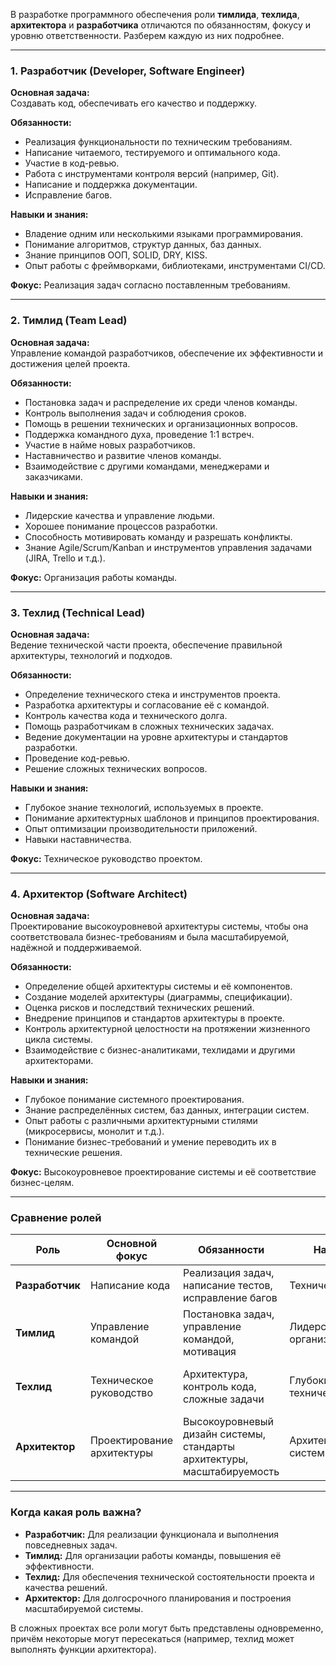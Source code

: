В разработке программного обеспечения роли **тимлида**, **техлида**, **архитектора** и **разработчика** отличаются по обязанностям, фокусу и уровню ответственности. Разберем каждую из них подробнее.

---

### **1. Разработчик (Developer, Software Engineer)**

**Основная задача:**  
Создавать код, обеспечивать его качество и поддержку.

**Обязанности:**

- Реализация функциональности по техническим требованиям.
- Написание читаемого, тестируемого и оптимального кода.
- Участие в код-ревью.
- Работа с инструментами контроля версий (например, Git).
- Написание и поддержка документации.
- Исправление багов.

**Навыки и знания:**

- Владение одним или несколькими языками программирования.
- Понимание алгоритмов, структур данных, баз данных.
- Знание принципов ООП, SOLID, DRY, KISS.
- Опыт работы с фреймворками, библиотеками, инструментами CI/CD.

**Фокус:** Реализация задач согласно поставленным требованиям.

---

### **2. Тимлид (Team Lead)**

**Основная задача:**  
Управление командой разработчиков, обеспечение их эффективности и достижения целей проекта.

**Обязанности:**

- Постановка задач и распределение их среди членов команды.
- Контроль выполнения задач и соблюдения сроков.
- Помощь в решении технических и организационных вопросов.
- Поддержка командного духа, проведение 1:1 встреч.
- Участие в найме новых разработчиков.
- Наставничество и развитие членов команды.
- Взаимодействие с другими командами, менеджерами и заказчиками.

**Навыки и знания:**

- Лидерские качества и управление людьми.
- Хорошее понимание процессов разработки.
- Способность мотивировать команду и разрешать конфликты.
- Знание Agile/Scrum/Kanban и инструментов управления задачами (JIRA, Trello и т.д.).

**Фокус:** Организация работы команды.

---

### **3. Техлид (Technical Lead)**

**Основная задача:**  
Ведение технической части проекта, обеспечение правильной архитектуры, технологий и подходов.

**Обязанности:**

- Определение технического стека и инструментов проекта.
- Разработка архитектуры и согласование её с командой.
- Контроль качества кода и технического долга.
- Помощь разработчикам в сложных технических задачах.
- Ведение документации на уровне архитектуры и стандартов разработки.
- Проведение код-ревью.
- Решение сложных технических вопросов.

**Навыки и знания:**

- Глубокое знание технологий, используемых в проекте.
- Понимание архитектурных шаблонов и принципов проектирования.
- Опыт оптимизации производительности приложений.
- Навыки наставничества.

**Фокус:** Техническое руководство проектом.

---

### **4. Архитектор (Software Architect)**

**Основная задача:**  
Проектирование высокоуровневой архитектуры системы, чтобы она соответствовала бизнес-требованиям и была масштабируемой, надёжной и поддерживаемой.

**Обязанности:**

- Определение общей архитектуры системы и её компонентов.
- Создание моделей архитектуры (диаграммы, спецификации).
- Оценка рисков и последствий технических решений.
- Внедрение принципов и стандартов архитектуры в проекте.
- Контроль архитектурной целостности на протяжении жизненного цикла системы.
- Взаимодействие с бизнес-аналитиками, техлидами и другими архитекторами.

**Навыки и знания:**

- Глубокое понимание системного проектирования.
- Знание распределённых систем, баз данных, интеграции систем.
- Опыт работы с различными архитектурными стилями (микросервисы, монолит и т.д.).
- Понимание бизнес-требований и умение переводить их в технические решения.

**Фокус:** Высокоуровневое проектирование системы и её соответствие бизнес-целям.

---

### **Сравнение ролей**

|Роль|Основной фокус|Обязанности|Навыки|Уровень ответственности|
|---|---|---|---|---|
|**Разработчик**|Написание кода|Реализация задач, написание тестов, исправление багов|Технические|Локальная (свои задачи)|
|**Тимлид**|Управление командой|Постановка задач, управление командой, мотивация|Лидерские и организационные|Средняя (работа команды)|
|**Техлид**|Техническое руководство|Архитектура, контроль кода, сложные задачи|Глубокие технические|Высокая (качество технических решений)|
|**Архитектор**|Проектирование архитектуры|Высокоуровневый дизайн системы, стандарты архитектуры, масштабируемость|Архитектурные и системные|Очень высокая (общая архитектура)|

---

### **Когда какая роль важна?**

- **Разработчик:** Для реализации функционала и выполнения повседневных задач.
- **Тимлид:** Для организации работы команды, повышения её эффективности.
- **Техлид:** Для обеспечения технической состоятельности проекта и качества решений.
- **Архитектор:** Для долгосрочного планирования и построения масштабируемой системы.

В сложных проектах все роли могут быть представлены одновременно, причём некоторые могут пересекаться (например, техлид может выполнять функции архитектора).